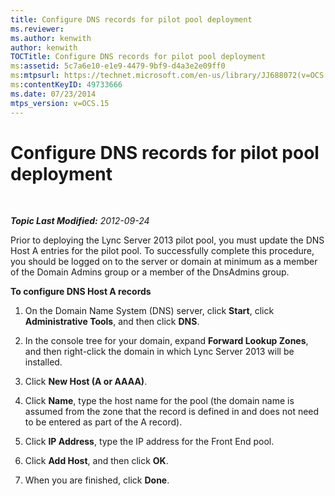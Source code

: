 ```yaml
---
title: Configure DNS records for pilot pool deployment
ms.reviewer: 
ms.author: kenwith
author: kenwith
TOCTitle: Configure DNS records for pilot pool deployment
ms:assetid: 5c7a6e10-e1e9-4479-9bf9-d4a3e2e09ff0
ms:mtpsurl: https://technet.microsoft.com/en-us/library/JJ688072(v=OCS.15)
ms:contentKeyID: 49733666
ms.date: 07/23/2014
mtps_version: v=OCS.15
---
```


<div data-xmlns="http://www.w3.org/1999/xhtml">

<div class="topic" data-xmlns="http://www.w3.org/1999/xhtml" data-msxsl="urn:schemas-microsoft-com:xslt" data-cs="http://msdn.microsoft.com/en-us/">

<div data-asp="http://msdn2.microsoft.com/asp">

# Configure DNS records for pilot pool deployment

</div>

<div id="mainSection">

<div id="mainBody">

<span> </span>

_**Topic Last Modified:** 2012-09-24_

Prior to deploying the Lync Server 2013 pilot pool, you must update the DNS Host A entries for the pilot pool. To successfully complete this procedure, you should be logged on to the server or domain at minimum as a member of the Domain Admins group or a member of the DnsAdmins group.

**To configure DNS Host A records**

1.  On the Domain Name System (DNS) server, click **Start**, click **Administrative Tools**, and then click **DNS**.

2.  In the console tree for your domain, expand **Forward Lookup Zones**, and then right-click the domain in which Lync Server 2013 will be installed.

3.  Click **New Host (A or AAAA)**.

4.  Click **Name**, type the host name for the pool (the domain name is assumed from the zone that the record is defined in and does not need to be entered as part of the A record).

5.  Click **IP Address**, type the IP address for the Front End pool.

6.  Click **Add Host**, and then click **OK**.

7.  When you are finished, click **Done**.

</div>

<span> </span>

</div>

</div>

</div>

